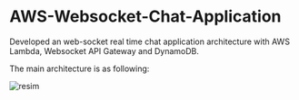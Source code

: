 # AWS-Websocket-Chat-Application

Developed an web-socket real time chat application architecture with AWS Lambda, Websocket API Gateway and DynamoDB. 

The main architecture is as following:

![resim](https://user-images.githubusercontent.com/55497058/116785749-e26b3500-aaa3-11eb-80d4-177339c375ad.png)

